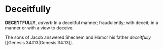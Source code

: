 # Deceitfully

**DECE'ITFULLY**, _adverb_ In a deceitful manner; fraudulently; with deceit; in a manner or with a view to deceive.

The sons of Jacob answered Shechem and Hamor his father _deceitfully_ [[Genesis 34#13|Genesis 34:13]].
